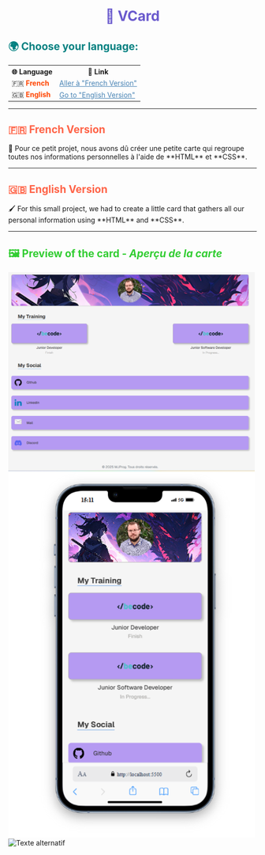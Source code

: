 <h1 align="center" style="color:#6A5ACD;">🌟 VCard</h1>

<h2 style="color:#008080;">🌍 Choose your language:</h2>

<table>
  <tr>
    <th>🌐 Language</th>
    <th>🔗 Link</th>
  </tr>
  <tr>
    <td>🇫🇷 <strong style="color:#FF4500;">French</strong></td>
    <td><a href="#French-Version" style="color:#4682B4;">Aller à "French Version"</a></td>
  </tr>
  <tr>
    <td>🇬🇧 <strong style="color:#FF4500;">English</strong></td>
    <td><a href="#English-Version" style="color:#4682B4;">Go to "English Version"</a></td>
  </tr>
</table>

---

<h2 id="French-Version" style="color:#FF6347;">🇫🇷 French Version</h2>
🎨 Pour ce petit projet, nous avons dû créer une petite carte qui regroupe toutes nos informations personnelles à l'aide de **HTML** et **CSS**.

---

<h2 id="English-Version" style="color:#FF6347;">🇬🇧 English Version</h2>
🖌️ For this small project, we had to create a little card that gathers all our personal information using **HTML** and **CSS**.

---

<h2 style="color:#32CD32;">🖼️ Preview of the card - <em>Aperçu de la carte</em></h2>

<img src="vcard/images/readme/desktop.png" alt="Texte alternatif" width="500"> <img src="vcard/images/readme/mobile1.png" alt="Texte alternatif" width="500">
<img src="vcard/images/readme/mobile2" alt="Texte alternatif" width="500">


